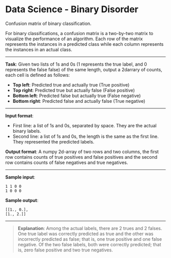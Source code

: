 # Data Science - Binary Disorder

Confusion matrix of binary classification.

For binary classifications, a confusion matrix is a two-by-two matrix to visualize the performance of an algorithm. Each row of the matrix represents the instances in a predicted class while each column represents the instances in an actual class.

---

**Task**: Given two lists of 1s and 0s (1 represents the true label, and 0 represents the false false) of the same length, output a 2darrary of counts, each cell is defined as follows:

- **Top left**: Predicted true and actually true (True positive)  
- **Top right**: Predicted true but actually false (False positive)  
- **Bottom left**: Predicted false but actually true (False negative)  
- **Bottom right**: Predicted false and actually false (True negative)

---

**Input format**:  
- First line: a list of 1s and 0s, separated by space. They are the actual binary labels.  
- Second line: a list of 1s and 0s, the length is the same as the first line. They represented the predicted labels.

**Output format**:
A numpy 2d-array of two rows and two columns, the first row contains counts of true positives and false positives and the second row contains counts of false negatives and true negatives.

---

**Sample input**:
```
1 1 0 0
1 0 0 0
```

**Sample output**:
```
[[1., 0.],
[1., 2.]]
```

---

>**Explanation**: Among the actual labels, there are 2 trues and 2 falses. One true label was correctly predicted as true and the other was incorrectly predicted as false; that is, one true positive and one false negative. Of the two false labels, both were correctly predicted; that is, zero false positive and two true negatives.